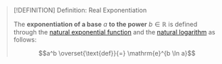 >[!DEFINITION] Definition: Real Exponentiation
>
>The **exponentiation of a base** $a$ **to the power** $b \in \mathbb{R}$ is defined through the [natural exponential function](The%20Real%20Exponential%20Function.md) and the [natural logarithm](The%20Real%20Natural%20Logarithm.md) as follows:
>
>$$a^b \overset{\text{def}}{=} \mathrm{e}^{b \ln a}$$
>